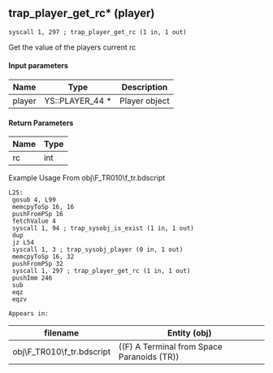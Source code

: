 ## trap_player_get_rc* (player)

`syscall 1, 297 ; trap_player_get_rc (1 in, 1 out)`

Get the value of the players current rc

#### Input parameters
| Name | Type | Description
|------|------|------------
| player   | YS::PLAYER_44 *   | Player object


#### Return Parameters
| Name | Type
|------|-----
| rc   | int   
Example Usage From obj\F_TR010\f_tr.bdscript
```plaintext
L25:
 gosub 4, L99
 memcpyToSp 16, 16
 pushFromPSp 16
 fetchValue 4
 syscall 1, 94 ; trap_sysobj_is_exist (1 in, 1 out)
 dup 
 jz L54
 syscall 1, 3 ; trap_sysobj_player (0 in, 1 out)
 memcpyToSp 16, 32
 pushFromPSp 32
 syscall 1, 297 ; trap_player_get_rc (1 in, 1 out)
 pushImm 246
 sub 
 eqz 
 eqzv
```





	Appears in:
| filename | Entity (obj)
|----------|-------------
| obj\F_TR010\f_tr.bdscript       | ((F) A Terminal from Space Paranoids (TR))          



